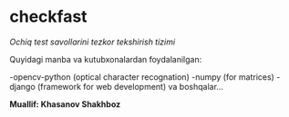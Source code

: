 # checkfast

*Ochiq test savollarini tezkor tekshirish tizimi* 

Quyidagi manba va kutubxonalardan foydalanilgan:

-opencv-python (optical character recognation)
-numpy (for matrices)
-django (framework for web development)
va boshqalar...


**Muallif: Khasanov Shakhboz**
